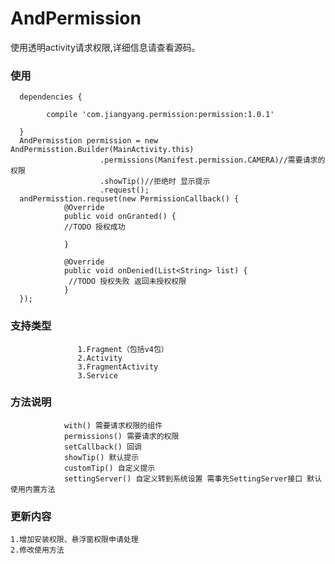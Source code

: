# AndPermission

  使用透明activity请求权限,详细信息请查看源码。
  
### 使用

      dependencies {
       
            compile 'com.jiangyang.permission:permission:1.0.1'
        
      }
      AndPermisstion permission = new AndPermisstion.Builder(MainActivity.this)
                        .permissions(Manifest.permission.CAMERA)//需要请求的权限
                        .showTip()//拒绝时 显示提示
                        .request();
      andPermisstion.requset(new PermissionCallback() {
                @Override
                public void onGranted() {
                //TODO 授权成功
               
                }
     
                @Override
                public void onDenied(List<String> list) {
                 //TODO 授权失败 返回未授权权限
                }
      });               
                        
### 支持类型
                   1.Fragment（包括v4包）
                   2.Activity
                   3.FragmentActivity
                   3.Service
                   
                   
### 方法说明
                with() 需要请求权限的组件
                permissions() 需要请求的权限
                setCallback() 回调
                showTip() 默认提示
                customTip() 自定义提示
                settingServer() 自定义转到系统设置 需事先SettingServer接口 默认使用内置方法

### 更新内容
    1.增加安装权限、悬浮窗权限申请处理
    2.修改使用方法
                   